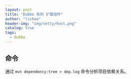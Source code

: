 ```yaml
---
layout: post
title: "Dubbo 系列 扩展组件"
author: "lichao"
header-img: "img/netty/host.png"
catalog: true
tags:
  - dubbo
---
```


## 命令
通过 `mvn dependency:tree > dep.log` 命令分析项目依赖关系。